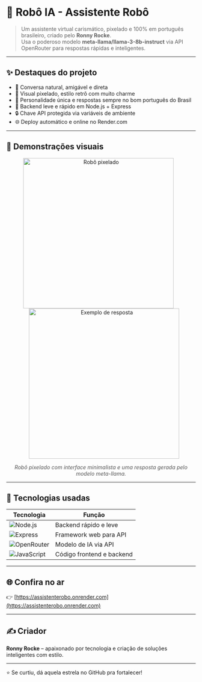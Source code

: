# 🤖 Robô IA - Assistente Robô

> Um assistente virtual carismático, pixelado e 100% em português brasileiro, criado pelo **Ronny Rocke**.  
> Usa o poderoso modelo **meta-llama/llama-3-8b-instruct** via API OpenRouter para respostas rápidas e inteligentes.

---

## ✨ Destaques do projeto

- 💬 Conversa natural, amigável e direta  
- 🎨 Visual pixelado, estilo retrô com muito charme  
- 🧠 Personalidade única e respostas sempre no bom português do Brasil  
- 🚀 Backend leve e rápido em Node.js + Express  
- 🔒 Chave API protegida via variáveis de ambiente  
- 🌐 Deploy automático e online no Render.com  

---

## 📸 Demonstrações visuais

<p align="center">
  <img src="assets/robo-pixel.png" alt="Robô pixelado" width="400" style="margin-right:15px;" />
  <img src="assets/chat-exemplo.png" alt="Exemplo de resposta" width="400" style="margin-left:15px;" />
</p>

<p align="center" style="margin-top:10px; font-style: italic; color: #555;">
  Robô pixelado com interface minimalista e uma resposta gerada pelo modelo meta-llama.
</p>

---

## 🔧 Tecnologias usadas

| Tecnologia       | Função                           |
| ---------------- | ------------------------------- |
| ![Node.js](https://img.shields.io/badge/Node.js-339933?logo=node.js&logoColor=white)     | Backend rápido e leve            |
| ![Express](https://img.shields.io/badge/Express-000000?logo=express&logoColor=white)     | Framework web para API           |
| ![OpenRouter](https://img.shields.io/badge/OpenRouter-007ACC?style=flat) | Modelo de IA via API             |
| ![JavaScript](https://img.shields.io/badge/JavaScript-F7DF1E?logo=javascript&logoColor=black) | Código frontend e backend        |

---

## 🌐 Confira no ar  
👉 [https://assistenterobo.onrender.com](https://assistenterobo.onrender.com)

---

## ✍️ Criador

**Ronny Rocke** – apaixonado por tecnologia e criação de soluções inteligentes com estilo.  

---

⭐ Se curtiu, dá aquela estrela no GitHub pra fortalecer!  

